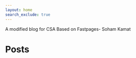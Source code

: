 ```yaml
---
layout: home
search_exclude: true
---
```

A modified blog for CSA Based on Fastpages- Soham Kamat



# Posts
